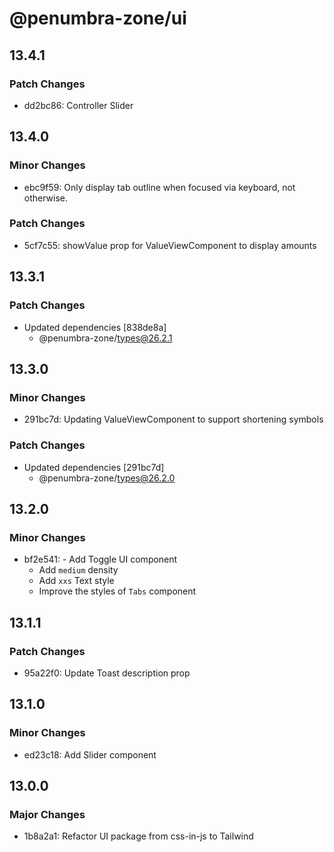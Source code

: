 # @penumbra-zone/ui

## 13.4.1

### Patch Changes

- dd2bc86: Controller Slider

## 13.4.0

### Minor Changes

- ebc9f59: Only display tab outline when focused via keyboard, not otherwise.

### Patch Changes

- 5cf7c55: showValue prop for ValueViewComponent to display amounts

## 13.3.1

### Patch Changes

- Updated dependencies [838de8a]
  - @penumbra-zone/types@26.2.1

## 13.3.0

### Minor Changes

- 291bc7d: Updating ValueViewComponent to support shortening symbols

### Patch Changes

- Updated dependencies [291bc7d]
  - @penumbra-zone/types@26.2.0

## 13.2.0

### Minor Changes

- bf2e541: - Add Toggle UI component
  - Add `medium` density
  - Add `xxs` Text style
  - Improve the styles of `Tabs` component

## 13.1.1

### Patch Changes

- 95a22f0: Update Toast description prop

## 13.1.0

### Minor Changes

- ed23c18: Add Slider component

## 13.0.0

### Major Changes

- 1b8a2a1: Refactor UI package from css-in-js to Tailwind
